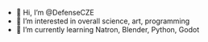 - 👋 Hi, I’m @DefenseCZE
- 👀 I’m interested in overall science, art, programming 
- 🌱 I’m currently learning Natron, Blender, Python, Godot 



<!---
DefenseCZE/DefenseCZE is a ✨ special ✨ repository because its `README.md` (this file) appears on your GitHub profile.
You can click the Preview link to take a look at your changes.
--->
